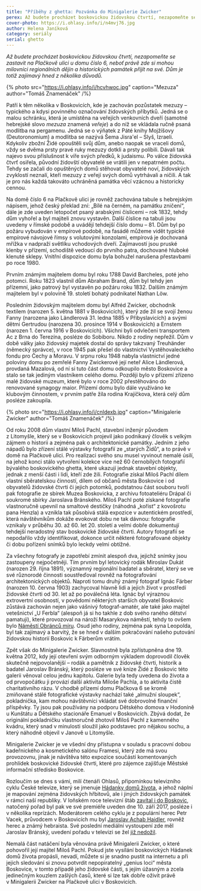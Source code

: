 ```yaml
---
title: "Příběhy z ghetta: Pozvánka do Minigalerie Zwicker"
perex: Až budete procházet boskovickou židovskou čtvrtí, nezapomeňte se zastavit na Plačkově ulici u domu číslo 6, neboť právě zde si mohou milovníci historie přijít na své. Dům je totiž zajímavý hned z několika důvodů.
cover-photo: https://i.ohlasy.info/i/n4mvj76.jpg
author: Helena Janíková
category: seriály
serial: ghetto
---
```


*Až budete procházet boskovickou židovskou čtvrtí, nezapomeňte se zastavit na Plačkově ulici u domu číslo 6, neboť právě zde si mohou milovníci regionálních dějin a historických památek přijít na své. Dům je totiž zajímavý hned z několika důvodů.*

{% photo src="https://i.ohlasy.info/i/hcvhwoc.jpg" caption="Mezuza" author="Tomáš Znamenáček" /%}

Patří k těm několika v Boskovicích, kde je zachován pozůstatek mezuzy – typického a kdysi povinného označování židovských příbytků. Jedná se o malou schránku, která je umístěna na veřejích venkovních dveří (samotné hebrejské slovo *mezuza* znamená *veřeje*) a do níž se vkládala ručně psaná modlitba na pergamenu. Jedná se o výňatek z Páté knihy Mojžíšovy (Deutoronomium) a modlitba se nazývá Šema Jisra'el – Slyš, Izraeli. Kdykoliv zbožní Židé opouštěli svůj dům, anebo naopak se vraceli domů, vždy se dvěma prsty pravé ruky mezuzy dotkli a prsty políbili. Dávali tak najevo svou příslušnost k víře svých předků, k judaismu. Po válce židovská čtvrť osiřela, původní židovští obyvatelé se vrátili jen v nepatrném počtu. Tehdy se začali do opuštěných domů stěhovat obyvatelé noví, židovských zvyklostí neznalí, kteří mezuzy z veřejí svých domů vytrhávali a ničili. A tak je pro nás každá takováto uchráněná památka věcí vzácnou a historicky cennou.

Na domě číslo 6 na Plačkově ulici je rovněž zachována tabule s hebrejským nápisem, jehož český překlad zní: „Bílé na černém, na památku zničení“, dále je zde uveden letopočet psaný arabskými číslicemi – rok 1832, tehdy dům vyhořel a byl majiteli znovu vystavěn. Další číslice na tabuli jsou uvedeny v římské podobě a uvádějí tehdejší číslo domu – 81. Dům byl po požáru vybudován v empírové podobě, na fasádě můžeme vidět typické empírové návojové římsy s volutovými konzolami, empírová je dochovaná mřížka v nadpraží světlíku vchodových dveří. Zajímavostí jsou pruské klenby v přízemí, schodiště vedoucí do prvního patra, dochované hluboké klenuté sklepy. Vnitřní dispozice domu byla bohužel narušena přestavbami po roce 1980.

Prvním známým majitelem domu byl roku 1788 David Barcheles, poté jeho potomci. Roku 1823 vlastnil dům Abraham Brand, dům byl tehdy jen přízemní, jako patrový byl vystavěn po požáru roku 1832. Dalším známým majitelem byl v polovině 19. století bohatý podnikatel Nathan Löw.

Posledním židovským majitelem domu byl Alfréd Zwicker, obchodník textilem (narozen 5. května 1881 v Boskovicích), který zde žil se svojí ženou Fanny (narozena jako Ländlerová 31. ledna 1885 v Přibyslavicích) a svými dětmi Gertrudou (narozena 30. prosince 1914 v Boskovicích) a Ernstem (narozen 1. června 1916 v Boskovicích). Všichni byli odvlečeni transportem Ac z Brna do Terezína, posléze do Sobiboru. Nikdo z rodiny nepřežil. Dům v době války jako židovský majetek dostal do správy takzvaný Treuhänder (německý správce), v roce 1945 pak přešel do vlastnictví Vystěhovaleckého fondu pro Čechy a Moravu. V srpnu roku 1948 nabyla vlastnictví jedné poloviny domu po zemřelé Fanny Zwickerové její neteř Alice Ländlerová, provdaná Mazalová, od ní si tuto část domu odkoupilo město Boskovice a stalo se tak jediným vlastníkem celého domu. Později bylo v přízemí zřízeno malé židovské muzeum, které bylo v roce 2002 přestěhováno do renovované synagogy maior. Přízemí domu bylo dále využíváno ke klubovým činnostem, v prvním patře žila rodina Krajíčkova, která celý dům posléze zakoupila.

{% photo src="https://i.ohlasy.info/i/cnldexb.jpg" caption="Minigalerie Zwicker" author="Tomáš Znamenáček" /%}

Od roku 2008 dům vlastní Miloš Pachl, stavební inženýr původem z Litomyšle, který se v Boskovicích projevil jako podnikavý člověk s velkým zájmem o historii a zejména pak o architektonické památky. Jedním z jeho nápadů bylo zřízení stálé výstavky fotografií ze „starých Židů“, a to právě v domě na Plačkově ulici. Pro realizaci svého snu musel vyvinout nemalé úsilí, na jehož konci stálo vytvoření kolekce více než 60 černobílých fotografií bývalého boskovického ghetta, které ukazují jednak stavební objekty, jednak z menší části i lidi, kteří zde žili. Fotografie získal Miloš Pachl dílem vlastní sběratelskou činností, dílem od občanů města Boskovice i od obyvatelů židovské čtvrti či jejich potomků, podstatnou část souboru tvoří pak fotografie ze sbírek Muzea Boskovicka, z archivu fotoateliéru Drápal či soukromé sbírky Jaroslava Bránského. Miloš Pachl poté získané fotografie vlastnoručně upevnil na smaltové destičky (náhodná „kořist“ z kovošrotu pana Henzla) a vznikla tak působivá stálá expozice v autentickém prostředí, která návštěvníkům dokáže evokovat dobu ne tak dávnou: fotografie vznikaly v průběhu 30. až 60. let 20. století a velmi dobře dokumentují tehdejší neradostný stav boskovické židovské čtvrti. Autory fotografií se nepodařilo vždy identifikovat, dokonce určit některé fotografované objekty či dobu pořízení snímků bylo leckdy velmi obtížné.

Za všechny fotografy je zapotřebí zmínit alespoň dva, jejichž snímky jsou zastoupeny nejpočetněji. Tím prvním byl letovický rodák Miroslav Dukát (narozen 29. října 1891), významný regionální badatel a sběratel, který se ve své různorodé činnosti soustřeďoval rovněž na fotografování architektonických objektů. Naproti tomu druhý známý fotograf Ignác Färber (narozen 10. června 1903) zachycoval hlavně lidi a jejich život v prostředí židovské čtvrti od 30. let až po poválečná léta. Ignác byl výraznou extrovertní osobností, v povědomí některých starších obyvatel Boskovic zůstává zachován nejen jako vášnivý fotograf-amatér, ale také jako majitel vetešnictví „U Ferbla“ (alespoň já si ho takhle z dob svého raného dětství pamatuji), které provozoval na nároží Masarykova náměstí, tehdy to ovšem bylo [Náměstí Obránců míru](http://www.ohlasy.info/clanky/2015/09/mapy-boskovic.html). Osud jeho rodiny, zejména pak syna Leopolda, byl tak zajímavý a barvitý, že se hned v dalším pokračování našeho putování židovskou historií Boskovic k Färberům vrátím.

Zpět však do Minigalerie Zwicker. Slavnostně byla zpřístupněna dne 19. května 2012, kdy její otevření svým odborným výkladem doprovodil člověk skutečně nejpovolanější – rodák a pamětník z židovské čtvrti, historik a badatel Jaroslav Bránský, který posléze ve své knize Židé z Boskovic této galerii věnoval celou jednu kapitolu. Galerie byla tedy uvedena do života a od prvopočátku ji provází další aktivita Miloše Pachla, a to aktivita čistě charitativního rázu. V chodbě přízemí domu Plačkova 6 se kromě zmiňované stálé fotografické výstavky nachází také „almužní sloupek“, pokladnička, kam mohou návštěvníci vkládat své dobrovolné finanční příspěvky. Ty jsou pak používány na podporu Dětského domova v Hodoníně u Kunštátu a Dětského stacionáře Emanuel v Boskovicích. Zbývá dodat, že originální pokladničku vlastnoručně zhotovil Miloš Pachl z kamenného kvádru, který snad v minulosti sloužil jako podstavec pro nějakou sochu, a který náhodně objevil v Janově u Litomyšle. 

Minigalerie Zwicker je ve všední dny přístupna v souladu s pracovní dobou kadeřnického a kosmetického salónu Framesi, který zde má svou provozovnu, jinak je návštěva této expozice součástí komentovaných prohlídek boskovické židovské čtvrti, které pro zájemce zajišťuje Městské informační středisko Boskovice.

Rozloučím se dnes s vámi, milí čtenáři Ohlasů, připomínkou televizního cyklu České televize, který se jmenuje [Hádanky domů života](http://www.ceskatelevize.cz/porady/10492110205-hadanky-domu-zivota/), a jehož náplní je mapování zejména židovských hřbitovů, ale i jiných židovských památek v rámci naší republiky. V loňském roce televizní štáb [zavítal i do Boskovic](http://www.ceskatelevize.cz/porady/10492110205-hadanky-domu-zivota/216562215800001-boskovice/), natočený pořad byl pak ve své premiéře uveden dne 10. září 2017, posléze i v několika reprízách. Moderátorem celého cyklu je z populární herec Petr Vacek, průvodcem v Boskovicích mu byl [Jaroslav Achab Haidler](http://www.ohlasy.info/clanky/2016/05/rozhovor-achab.html), rovněž herec a známý hebraista. Své poslední mediální vystoupení zde měl Jaroslav Bránský, uvedení pořadu v televizi se žel [již nedožil](http://www.ohlasy.info/clanky/2017/07/vzpominka-bransky.html).

Nemalá část natáčení byla věnována právě Minigalerii Zwicker, o které pohovořil její majitel Miloš Pachl. Pokud jste vysílání boskovických Hádanek domů života propásli, nevadí, můžete si je snadno pustit na internetu a při jejich sledování si znovu potvrdit nepopiratelný „genius loci“ města Boskovice, v tomto případě jeho židovské části, s jejím úžasným a zcela jedinečným kouzlem zašlých časů, které si lze tak dobře oživit právě v Minigalerii Zwicker na Plačkově ulici v Boskovicích.
